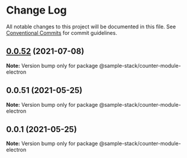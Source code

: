 # Change Log

All notable changes to this project will be documented in this file.
See [Conventional Commits](https://conventionalcommits.org) for commit guidelines.

## [0.0.52](https://github.com/cdmbase/fullstack-pro/compare/v0.0.51...v0.0.52) (2021-07-08)

**Note:** Version bump only for package @sample-stack/counter-module-electron





## 0.0.51 (2021-05-25)

**Note:** Version bump only for package @sample-stack/counter-module-electron





## 0.0.1 (2021-05-25)

**Note:** Version bump only for package @sample-stack/counter-module-electron
